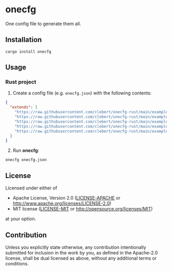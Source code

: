 # onecfg

One config file to generate them all.

## Installation

```
cargo install onecfg
```

## Usage

### Rust project

1. Create a config file (e.g. `onecfg.json`) with the following contents:

```json
{
  "extends": [
    "https://raw.githubusercontent.com/clebert/onecfg-rust/main/example/editorconfig.json",
    "https://raw.githubusercontent.com/clebert/onecfg-rust/main/example/git.json",
    "https://raw.githubusercontent.com/clebert/onecfg-rust/main/example/prettier.json",
    "https://raw.githubusercontent.com/clebert/onecfg-rust/main/example/rust.json",
    "https://raw.githubusercontent.com/clebert/onecfg-rust/main/example/vscode.json"
  ]
}
```

2. Run **onecfg**:

```
onecfg onecfg.json
```

## License

Licensed under either of

- Apache License, Version 2.0 ([LICENSE-APACHE](LICENSE-APACHE) or
  http://www.apache.org/licenses/LICENSE-2.0)
- MIT license ([LICENSE-MIT](LICENSE-MIT) or http://opensource.org/licenses/MIT)

at your option.

## Contribution

Unless you explicitly state otherwise, any contribution intentionally submitted
for inclusion in the work by you, as defined in the Apache-2.0 license, shall be
dual licensed as above, without any additional terms or conditions.
